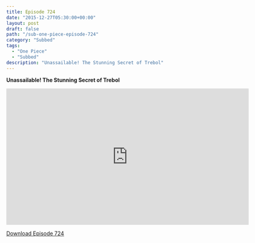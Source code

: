 ```yaml
---
title: Episode 724
date: "2015-12-27T05:30:00+00:00"
layout: post
draft: false
path: "/sub-one-piece-episode-724"
category: "Subbed"
tags:
  - "One Piece"
  - "Subbed"
description: "Unassailable! The Stunning Secret of Trebol"
---
```


**Unassailable! The Stunning Secret of Trebol**

<iframe width="640" height="360" src="https://www.rapidvideo.com/e/G6FRPGLMVU" frameborder="0" marginwidth=0 marginheight=0 scrolling=no allowfullscreen></iframe>

<a href="http://ouo.io/qs/eCodkFEQ?s=https://rapidvid.to/d/https://www.rapidvideo.com/e/G6FRPGLMVU">Download Episode 724</a>
